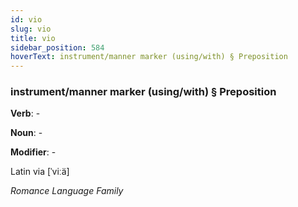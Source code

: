 ```yaml
---
id: vio
slug: vio
title: vio
sidebar_position: 584
hoverText: instrument/manner marker (using/with) § Preposition
---
```


### instrument/manner marker (using/with) § Preposition

**Verb**: -

**Noun**: -

**Modifier**: -

Latin via [ˈviːä]

*Romance Language Family*